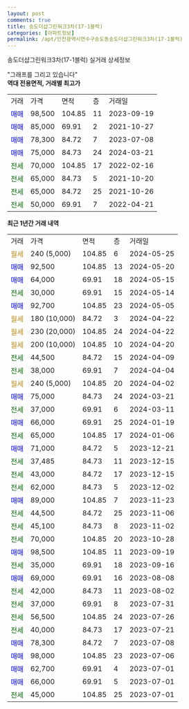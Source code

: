 ```yaml
---
layout: post
comments: true
title: 송도더샵그린워크3차(17-1블럭)
categories: [아파트정보]
permalink: /apt/인천광역시연수구송도동송도더샵그린워크3차(17-1블럭)
---
```


송도더샵그린워크3차(17-1블럭) 실거래 상세정보

<script type="text/javascript">
  google.charts.load('current', {'packages':['line', 'corechart']});
  google.charts.setOnLoadCallback(drawChart);

  function drawChart() {
    var data = new google.visualization.DataTable();
    data.addColumn('date', '거래일');
    data.addColumn('number', "매매");
    data.addColumn('number', "전세");
    data.addColumn('number', "전매");

    data.addRows([[new Date(Date.parse("2024-05-25")), null, null, null], [new Date(Date.parse("2024-05-20")), 92500, null, null], [new Date(Date.parse("2024-05-15")), 64000, null, null], [new Date(Date.parse("2024-05-14")), null, 30000, null], [new Date(Date.parse("2024-05-05")), 92700, null, null], [new Date(Date.parse("2024-04-22")), null, null, null], [new Date(Date.parse("2024-04-22")), null, null, null], [new Date(Date.parse("2024-04-20")), null, null, null], [new Date(Date.parse("2024-04-09")), null, 44500, null], [new Date(Date.parse("2024-04-04")), null, 38000, null], [new Date(Date.parse("2024-04-02")), null, null, null], [new Date(Date.parse("2024-03-21")), 75000, null, null], [new Date(Date.parse("2024-03-11")), null, 37000, null], [new Date(Date.parse("2024-01-19")), 66000, null, null], [new Date(Date.parse("2024-01-06")), null, 65000, null], [new Date(Date.parse("2023-12-21")), 71000, null, null], [new Date(Date.parse("2023-12-15")), null, 37485, null], [new Date(Date.parse("2023-12-15")), null, 43000, null], [new Date(Date.parse("2023-12-02")), null, 62000, null], [new Date(Date.parse("2023-11-23")), 89000, null, null], [new Date(Date.parse("2023-11-06")), null, 44500, null], [new Date(Date.parse("2023-11-02")), null, 45100, null], [new Date(Date.parse("2023-10-28")), null, 70000, null], [new Date(Date.parse("2023-09-19")), 98500, null, null], [new Date(Date.parse("2023-09-16")), null, 35000, null], [new Date(Date.parse("2023-08-08")), 69000, null, null], [new Date(Date.parse("2023-08-02")), null, 42000, null], [new Date(Date.parse("2023-07-31")), null, 37000, null], [new Date(Date.parse("2023-07-26")), null, 56500, null], [new Date(Date.parse("2023-07-21")), null, 40000, null], [new Date(Date.parse("2023-07-08")), 78300, null, null], [new Date(Date.parse("2023-07-06")), 98000, null, null], [new Date(Date.parse("2023-07-01")), 62700, null, null], [new Date(Date.parse("2023-07-01")), 66000, null, null], [new Date(Date.parse("2023-07-01")), null, 45000, null]]);

    var options = {
      hAxis: {
        format: 'yyyy/MM/dd'
      },    
      lineWidth: 0,
      pointsVisible: true,    
      title: '최근 1년간 유형별 실거래가 분포',
      legend: { position: 'bottom' }
    };

    var formatter = new google.visualization.NumberFormat({pattern:'###,###'} );
    formatter.format(data, 1);
    formatter.format(data, 2);
    
    setTimeout(function() {
        var chart = new google.visualization.LineChart(document.getElementById('columnchart_material'));
        chart.draw(data, (options));
        document.getElementById('loading').style.display = 'none';
    }, 200);
  }
</script>


<div id="loading" style="z-index:20; display: block; margin-left: 0px">"그래프를 그리고 있습니다"</div>
<div id="columnchart_material" style="width: 95%; margin-left: 0px; display: block"></div>
<!-- contents start -->
<b>역대 전용면적, 거래별 최고가</b>
<table class="sortable">
    <tr>
      <td>거래</td>
      <td>가격</td>
      <td>면적</td>
      <td>층</td>
      <td>거래일</td>
    </tr>
        <tr>
          <td><a style="color: blue">매매</a></td>
          <td>98,500</td>
          <td>104.85</td>
          <td>11</td>
          <td>2023-09-19</td>
        </tr>            <tr>
          <td><a style="color: blue">매매</a></td>
          <td>85,000</td>
          <td>69.91</td>
          <td>2</td>
          <td>2021-10-27</td>
        </tr>            <tr>
          <td><a style="color: blue">매매</a></td>
          <td>78,300</td>
          <td>84.72</td>
          <td>7</td>
          <td>2023-07-08</td>
        </tr>            <tr>
          <td><a style="color: blue">매매</a></td>
          <td>75,000</td>
          <td>84.73</td>
          <td>24</td>
          <td>2024-03-21</td>
        </tr>        
        <tr>
              <td><a style="color: darkgreen">전세</a></td>
              <td>70,000</td>
              <td>104.85</td>
              <td>17</td>
              <td>2022-02-16</td>
            </tr>            <tr>
              <td><a style="color: darkgreen">전세</a></td>
              <td>65,000</td>
              <td>84.73</td>
              <td>5</td>
              <td>2021-10-20</td>
            </tr>            <tr>
              <td><a style="color: darkgreen">전세</a></td>
              <td>65,000</td>
              <td>84.72</td>
              <td>25</td>
              <td>2021-10-26</td>
            </tr>            <tr>
              <td><a style="color: darkgreen">전세</a></td>
              <td>50,000</td>
              <td>69.91</td>
              <td>7</td>
              <td>2022-04-21</td>
            </tr>        
    
</table>

<b>최근 1년간 거래 내역</b>

<table class="sortable">
    <tr>
      <td>거래</td>
      <td>가격</td>
      <td>면적</td>
      <td>층</td>
      <td>거래일</td>
    </tr>
    <tr>
      <td><a style="color: darkgoldenrod">월세</a></td>
      <td>240 (5,000)</td>
      <td>104.85</td>
      <td>6</td>
      <td>2024-05-25</td>
    </tr>          <tr>
      <td><a style="color: blue">매매</a></td>
      <td>92,500</td>
      <td>104.85</td>
      <td>13</td>
      <td>2024-05-20</td>
    </tr>          <tr>
      <td><a style="color: blue">매매</a></td>
      <td>64,000</td>
      <td>69.91</td>
      <td>18</td>
      <td>2024-05-15</td>
    </tr>          <tr>
      <td><a style="color: darkgreen">전세</a></td>
      <td>30,000</td>
      <td>69.91</td>
      <td>15</td>
      <td>2024-05-14</td>
    </tr>          <tr>
      <td><a style="color: blue">매매</a></td>
      <td>92,700</td>
      <td>104.85</td>
      <td>23</td>
      <td>2024-05-05</td>
    </tr>          <tr>
      <td><a style="color: darkgoldenrod">월세</a></td>
      <td>180 (10,000)</td>
      <td>84.72</td>
      <td>3</td>
      <td>2024-04-22</td>
    </tr>          <tr>
      <td><a style="color: darkgoldenrod">월세</a></td>
      <td>230 (20,000)</td>
      <td>104.85</td>
      <td>24</td>
      <td>2024-04-22</td>
    </tr>          <tr>
      <td><a style="color: darkgoldenrod">월세</a></td>
      <td>200 (10,000)</td>
      <td>104.85</td>
      <td>10</td>
      <td>2024-04-20</td>
    </tr>          <tr>
      <td><a style="color: darkgreen">전세</a></td>
      <td>44,500</td>
      <td>84.72</td>
      <td>15</td>
      <td>2024-04-09</td>
    </tr>          <tr>
      <td><a style="color: darkgreen">전세</a></td>
      <td>38,000</td>
      <td>69.91</td>
      <td>7</td>
      <td>2024-04-04</td>
    </tr>          <tr>
      <td><a style="color: darkgoldenrod">월세</a></td>
      <td>240 (5,000)</td>
      <td>104.85</td>
      <td>20</td>
      <td>2024-04-02</td>
    </tr>          <tr>
      <td><a style="color: blue">매매</a></td>
      <td>75,000</td>
      <td>84.73</td>
      <td>24</td>
      <td>2024-03-21</td>
    </tr>          <tr>
      <td><a style="color: darkgreen">전세</a></td>
      <td>37,000</td>
      <td>69.91</td>
      <td>6</td>
      <td>2024-03-11</td>
    </tr>          <tr>
      <td><a style="color: blue">매매</a></td>
      <td>66,000</td>
      <td>69.91</td>
      <td>25</td>
      <td>2024-01-19</td>
    </tr>          <tr>
      <td><a style="color: darkgreen">전세</a></td>
      <td>65,000</td>
      <td>104.85</td>
      <td>17</td>
      <td>2024-01-06</td>
    </tr>          <tr>
      <td><a style="color: blue">매매</a></td>
      <td>71,000</td>
      <td>84.72</td>
      <td>5</td>
      <td>2023-12-21</td>
    </tr>          <tr>
      <td><a style="color: darkgreen">전세</a></td>
      <td>37,485</td>
      <td>84.73</td>
      <td>11</td>
      <td>2023-12-15</td>
    </tr>          <tr>
      <td><a style="color: darkgreen">전세</a></td>
      <td>43,000</td>
      <td>84.72</td>
      <td>17</td>
      <td>2023-12-15</td>
    </tr>          <tr>
      <td><a style="color: darkgreen">전세</a></td>
      <td>62,000</td>
      <td>84.73</td>
      <td>5</td>
      <td>2023-12-02</td>
    </tr>          <tr>
      <td><a style="color: blue">매매</a></td>
      <td>89,000</td>
      <td>104.85</td>
      <td>7</td>
      <td>2023-11-23</td>
    </tr>          <tr>
      <td><a style="color: darkgreen">전세</a></td>
      <td>44,500</td>
      <td>84.72</td>
      <td>25</td>
      <td>2023-11-06</td>
    </tr>          <tr>
      <td><a style="color: darkgreen">전세</a></td>
      <td>45,100</td>
      <td>84.73</td>
      <td>8</td>
      <td>2023-11-02</td>
    </tr>          <tr>
      <td><a style="color: darkgreen">전세</a></td>
      <td>70,000</td>
      <td>104.85</td>
      <td>20</td>
      <td>2023-10-28</td>
    </tr>          <tr>
      <td><a style="color: blue">매매</a></td>
      <td>98,500</td>
      <td>104.85</td>
      <td>11</td>
      <td>2023-09-19</td>
    </tr>          <tr>
      <td><a style="color: darkgreen">전세</a></td>
      <td>35,000</td>
      <td>69.91</td>
      <td>18</td>
      <td>2023-09-16</td>
    </tr>          <tr>
      <td><a style="color: blue">매매</a></td>
      <td>69,000</td>
      <td>69.91</td>
      <td>16</td>
      <td>2023-08-08</td>
    </tr>          <tr>
      <td><a style="color: darkgreen">전세</a></td>
      <td>42,000</td>
      <td>84.73</td>
      <td>11</td>
      <td>2023-08-02</td>
    </tr>          <tr>
      <td><a style="color: darkgreen">전세</a></td>
      <td>37,000</td>
      <td>69.91</td>
      <td>8</td>
      <td>2023-07-31</td>
    </tr>          <tr>
      <td><a style="color: darkgreen">전세</a></td>
      <td>56,500</td>
      <td>104.85</td>
      <td>24</td>
      <td>2023-07-26</td>
    </tr>          <tr>
      <td><a style="color: darkgreen">전세</a></td>
      <td>40,000</td>
      <td>84.73</td>
      <td>17</td>
      <td>2023-07-21</td>
    </tr>          <tr>
      <td><a style="color: blue">매매</a></td>
      <td>78,300</td>
      <td>84.72</td>
      <td>7</td>
      <td>2023-07-08</td>
    </tr>          <tr>
      <td><a style="color: blue">매매</a></td>
      <td>98,000</td>
      <td>104.85</td>
      <td>23</td>
      <td>2023-07-06</td>
    </tr>          <tr>
      <td><a style="color: blue">매매</a></td>
      <td>62,700</td>
      <td>69.91</td>
      <td>4</td>
      <td>2023-07-01</td>
    </tr>          <tr>
      <td><a style="color: blue">매매</a></td>
      <td>66,000</td>
      <td>69.91</td>
      <td>5</td>
      <td>2023-07-01</td>
    </tr>          <tr>
      <td><a style="color: darkgreen">전세</a></td>
      <td>45,000</td>
      <td>104.85</td>
      <td>25</td>
      <td>2023-07-01</td>
    </tr>      </table>
<!-- contents end -->    

